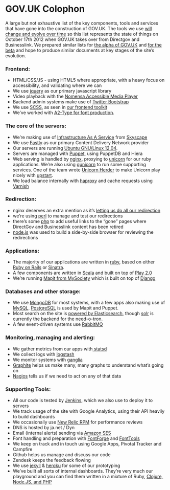 # GOV.UK Colophon

A large but not exhaustive list of the key components, tools and services that have gone into the construction of GOV.UK. The tools we use [will change and evolve over time](http://digital.cabinetoffice.gov.uk/2012/10/12/coding-in-the-open/) so this list represents the state of things on October 17th 2012 when GOV.UK takes over from Directgov and Businesslink. We prepared similar lists for [the alpha of GOV.UK](http://digital.cabinetoffice.gov.uk/colophon-alpha/) and [for the beta](http://digital.cabinetoffice.gov.uk/colophon-beta/) and hope to produce similar documents at key stages of the site’s evolution.

### Frontend:

  * HTML/CSS/JS - using HTML5 where appropriate, with a heavy focus on accessibility, and validating where we can
  * We use [jquery](http://en.wikipedia.org/wiki/Jquery) as our primary javascript library
  * Video playback with the [Nomensa Accessible Media Player](https://github.com/nomensa/Accessible-Media-Player)
  * Backend admin systems make use of [Twitter Bootstrap](http://twitter.github.com/bootstrap/)
  * We use [SCSS](http://en.wikipedia.org/wiki/Scss), as seen in [our frontend toolkit](https://github.com/alphagov/govuk_frontend_toolkit)
  * We’ve worked with [A2-Type for font production](http://www.a2-type.co.uk/).

### The core of the servers:

  * We’re making use of [Infrastructure As A Service](http://digital.cabinetoffice.gov.uk/2012/09/25/why-iaas/) from [Skyscape](http://digital.cabinetoffice.gov.uk/2012/09/18/introducing-a-new-supplier-skyscape/)
  * We use [Fastly](http://www.fastly.com) as our primary Content Delivery Network provider
  * Our servers are running [Ubuntu GNU/Linux 12.04](http://en.wikipedia.org/wiki/Ubuntu_(operating_system)).
  * Servers are managed with [Puppet](http://en.wikipedia.org/wiki/Puppet_(software)), using PuppetDB and Hiera
  * Web serving is handled by [nginx](http://en.wikipedia.org/wiki/Nginx), proxying to [unicorn](http://unicorn.bogomips.org/) for our ruby applications. We’re also using [gunicorn](http://gunicorn.org/) to run some supporting services. One of the team wrote [Unicorn Herder](https://github.com/alphagov/unicornherder) to make Unicorn play nicely with [upstart](http://en.wikipedia.org/wiki/Upstart).
  * We load balance internally with [haproxy](http://haproxy.1wt.eu/) and cache requests using [Varnish](http://en.wikipedia.org/wiki/Varnish_(software))

### Redirection:

  * nginx deserves an extra mention as it’s [letting us do all our redirection](http://digital.cabinetoffice.gov.uk/2012/10/11/no-link-left-behind/)
  * we’re using [perl](http://www.perl.org) to manage and test our redirections
  * there’s some [php](http://en.wikipedia.org/wiki/Php) to add useful links to the “gone” pages where DirectGov and Businesslink content has been retired
  * [node.js](http://en.wikipedia.org/wiki/Node.js) was used to build a side-by-side browser for reviewing the redirections

### Applications:

  * The majority of our applications are written in [ruby](http://en.wikipedia.org/wiki/Ruby_(programming_language)), based on either [Ruby on Rails](http://en.wikipedia.org/wiki/Ruby_on_rails) or [Sinatra](http://en.wikipedia.org/wiki/Sinatra_(software)).
  * A few components are written in [Scala](http://en.wikipedia.org/wiki/Scala_(programming_language)) and built on top of [Play 2.0](http://www.playframework.org/)
  * We’re running [Mapit from MySociety](http://mapit.mysociety.org/) which is built on top of [Django](http://en.wikipedia.org/wiki/Django_(web_framework))

### Databases and other storage:

  * We use [MongoDB](http://en.wikipedia.org/wiki/Mongodb) for most systems, with a few apps also making use of [MySQL](http://en.wikipedia.org/wiki/Mysql). [PostgreSQL](http://en.wikipedia.org/wiki/Postgresql) is used by Mapit and Puppet.
  * Most search on the site is [powered by Elasticsearch](http://digital.cabinetoffice.gov.uk/2012/08/03/from-solr-to-elasticsearch/), though [solr](http://en.wikipedia.org/wiki/Solr) is currently the backend for the need-o-tron.
  * A few event-driven systems use [RabbitMQ](http://en.wikipedia.org/wiki/Rabbitmq)

### Monitoring, managing and alerting:

  * We gather metrics from our apps with[ statsd](https://github.com/etsy/statsd)
  * We collect logs with [logstash](http://logstash.net/)
  * We monitor systems with [ganglia](http://en.wikipedia.org/wiki/Ganglia_(software))
  * [Graphite](http://graphite.wikidot.com/start) helps us make many, many graphs to understand what’s going on
  * [Nagios](http://en.wikipedia.org/wiki/Nagios) tells us if we need to act on any of that data

### Supporting Tools:

  * All our code is tested by [Jenkins](http://en.wikipedia.org/wiki/Jenkins_(software)), which we also use to deploy it to servers
  * We track usage of the site with Google Analytics, using their API heavily to build dashboards
  * We occasionally use [New Relic RPM](http://en.wikipedia.org/wiki/New_Relic) for performance reviews
  * DNS is hosted by ja.net / Dyn
  * Email (internal alerts) sending via [Amazon SES](http://aws.amazon.com/ses/)
  * Font handling and preparation with [FontForge](http://fontforge.org/) and [FontTools](http://sourceforge.net/projects/fonttools/)
  * We keep on track and in touch using Google Apps, Pivotal Tracker and Campfire
  * Github helps us manage and discuss our code
  * Zendesk keeps the feedback flowing
  * We use [jekyll](http://jekyllrb.com/) &amp; [heroku](http://www.heroku.com/) for some of our prototyping
  * We’ve built all sorts of internal dashboards. They’re very much our playground and you can find them written in a mixture of Ruby, [Clojure, Node.JS, and PHP](http://digital.cabinetoffice.gov.uk/2012/02/08/radiating-information/)
